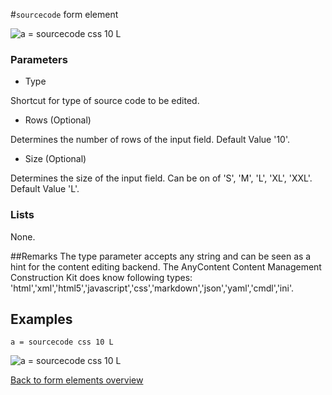 #`sourcecode` form element

![a = sourcecode css 10 L](https://raw.githubusercontent.com/nhagemann/anycontent-cmdl-docs/master/images/formelementsourcecode.jpg)


### Parameters

* Type

Shortcut for type of source code to be edited.

* Rows (Optional)

Determines the number of rows of the input field. Default Value '10'.

* Size (Optional)

Determines the size of the input field. Can be on of 'S', 'M', 'L', 'XL', 'XXL'. Default Value 'L'.

### Lists

None.

##Remarks
The type parameter accepts any string and can be seen as a hint for the content editing backend. The AnyContent Content Management Construction Kit does know
following types:  'html','xml','html5','javascript','css','markdown','json','yaml','cmdl','ini'.



## Examples

`a = sourcecode css 10 L`

![a = sourcecode css 10 L](https://raw.githubusercontent.com/nhagemann/anycontent-cmdl-docs/master/images/formelementsourcecode.jpg)

[Back to form elements overview](../README.md#form-elements)

